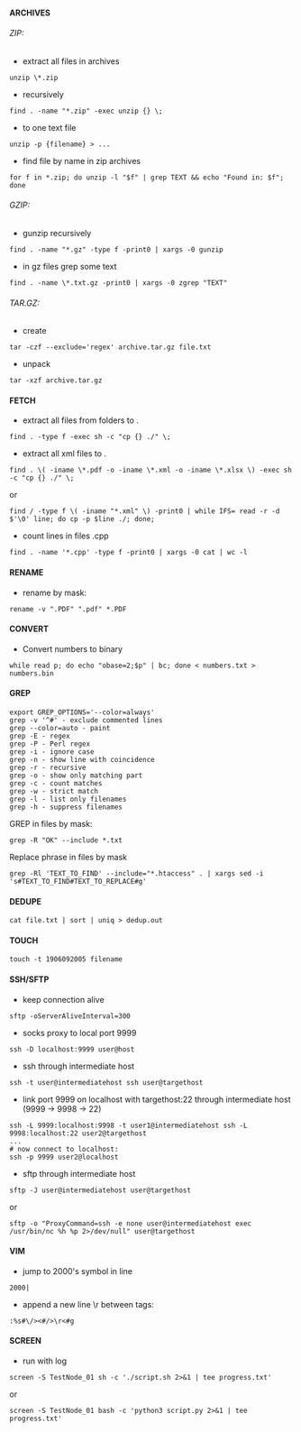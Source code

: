 #### ARCHIVES
###### ZIP:
- extract all files in archives
```
unzip \*.zip
```

- recursively
```
find . -name "*.zip" -exec unzip {} \;
```

- to one text file
```
unzip -p {filename} > ...
```

- find file by name in zip archives
```
for f in *.zip; do unzip -l "$f" | grep TEXT && echo "Found in: $f"; done
```

###### GZIP:
- gunzip recursively
```
find . -name "*.gz" -type f -print0 | xargs -0 gunzip
```

- in gz files grep some text
```
find . -name \*.txt.gz -print0 | xargs -0 zgrep "TEXT"
```

###### TAR.GZ:
- create
```
tar -czf --exclude='regex' archive.tar.gz file.txt
```

- unpack
```
tar -xzf archive.tar.gz
```

#### FETCH
- extract all files from folders to .
```
find . -type f -exec sh -c "cp {} ./" \;
```

- extract all xml files to .
```
find . \( -iname \*.pdf -o -iname \*.xml -o -iname \*.xlsx \) -exec sh -c "cp {} ./" \;
```
or
```
find / -type f \( -iname "*.xml" \) -print0 | while IFS= read -r -d $'\0' line; do cp -p $line ./; done;
```

- count lines in files .cpp
```
find . -name '*.cpp' -type f -print0 | xargs -0 cat | wc -l
```

#### RENAME
- rename by mask:
```
rename -v ".PDF" ".pdf" *.PDF
```

#### CONVERT
- Convert numbers to binary
```
while read p; do echo "obase=2;$p" | bc; done < numbers.txt > numbers.bin
```

#### GREP
```
export GREP_OPTIONS='--color=always'
grep -v '^#' - exclude commented lines
grep --color=auto - paint
grep -E - regex
grep -P - Perl regex
grep -i - ignore case
grep -n - show line with coincidence
grep -r - recursive
grep -o - show only matching part
grep -c - count matches
grep -w - strict match
grep -l - list only filenames
grep -h - suppress filenames
```

GREP in files by mask:
```
grep -R "OK" --include *.txt
```

Replace phrase in files by mask
```
grep -Rl 'TEXT_TO_FIND' --include="*.htaccess" . | xargs sed -i 's#TEXT_TO_FIND#TEXT_TO_REPLACE#g'
```

#### DEDUPE
```
cat file.txt | sort | uniq > dedup.out
```

#### TOUCH
```
touch -t 1906092005 filename
```

#### SSH/SFTP
- keep connection alive
```
sftp -oServerAliveInterval=300
```

- socks proxy to local port 9999
```
ssh -D localhost:9999 user@host
```

- ssh through intermediate host
```
ssh -t user@intermediatehost ssh user@targethost
```

- link port 9999 on localhost with targethost:22 through intermediate host (9999 -> 9998 -> 22)
```
ssh -L 9999:localhost:9998 -t user1@intermediatehost ssh -L 9998:localhost:22 user2@targethost
...
# now connect to localhost:
ssh -p 9999 user2@localhost
```

- sftp through intermediate host
```
sftp -J user@intermediatehost user@targethost
```
or
```
sftp -o "ProxyCommand=ssh -e none user@intermediatehost exec /usr/bin/nc %h %p 2>/dev/null" user@targethost
```

#### VIM
- jump to 2000's symbol in line
```
2000|
```

- append a new line \r between tags:
```
:%s#\/><#/>\r<#g
```

#### SCREEN
- run with log
```
screen -S TestNode_01 sh -c './script.sh 2>&1 | tee progress.txt'
```
or
```
screen -S TestNode_01 bash -c 'python3 script.py 2>&1 | tee progress.txt'
```
